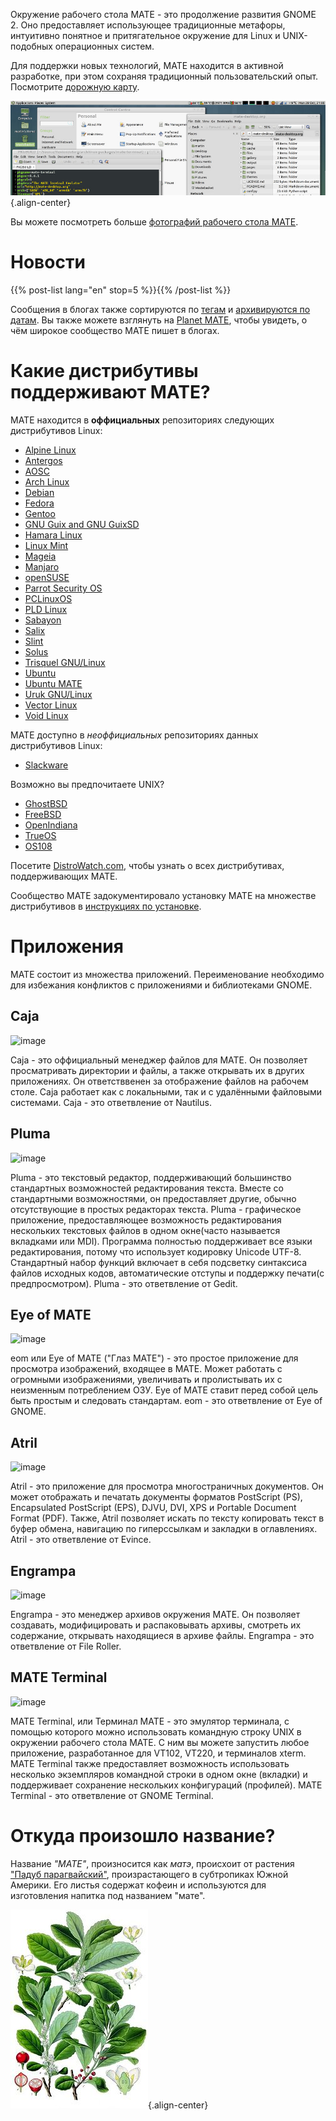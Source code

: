 <!--
.. title: MATE Desktop Environment
.. slug: index
.. date: 2013-10-31 12:29:57
.. tags: About,Applications,Screenshots
.. link:
.. description:
-->

Окружение рабочего стола MATE - это продолжение развития GNOME 2.
Оно предоставляет использующее традиционные метафоры,
интуитивно понятное и притягательное окружение
для Linux и UNIX-подобных операционных систем.

Для поддержки новых технологий, МАТЕ находится в активной разработке,
при этом сохраняя традиционный пользовательский опыт. 
Посмотрите [дорожную карту](https://wiki.mate-desktop.org/developers-corner/roadmap/).

![image](/screens/screenshot.jpg){.align-center}

Вы можете посмотреть больше [фотографий рабочего стола МАТЕ](gallery/).

Новости
====

{{% post-list lang="en" stop=5 %}}{{% /post-list %}}

Сообщения в блогах также сортируются по [тегам](tags/) и [архивируются
по датам](archive/). Вы также можете взглянуть на [Planet
MATE](https://planet.mate-desktop.org), чтобы увидеть, о чём широкое сообщество МАТЕ
пишет в блогах.

Какие дистрибутивы поддерживают МАТЕ?
=================================

МАТЕ находится в **оффициальных** репозиториях следующих
дистрибутивов Linux:

-   [Alpine Linux](https://www.alpinelinux.org/)
-   [Antergos](https://antergos.com/)
-   [AOSC](https://aosc.io/)
-   [Arch Linux](https://www.archlinux.org)
-   [Debian](https://www.debian.org)
-   [Fedora](https://www.fedoraproject.org)
-   [Gentoo](https://www.gentoo.org)
-   [GNU Guix and GNU GuixSD](https://gnu.org/s/guix)
-   [Hamara Linux](https://hamaralinux.org/)
-   [Linux Mint](https://linuxmint.com)
-   [Mageia](https://www.mageia.org/en/)
-   [Manjaro](https://manjaro.org/)
-   [openSUSE](https://www.opensuse.org)
-   [Parrot Security OS](https://www.parrotsec.org/)
-   [PCLinuxOS](https://www.pclinuxos.com/get-pclinuxos/mate/)
-   [PLD Linux](https://www.pld-linux.org/)
-   [Sabayon](https://www.sabayon.org)
-   [Salix](https://www.salixos.org)
-   [Slint](https://slint.fr)
-   [Solus](https://getsol.us/)
-   [Trisquel GNU/Linux](https://trisquel.info/)
-   [Ubuntu](https://www.ubuntu.com)
-   [Ubuntu MATE](https://www.ubuntu-mate.org)
-   [Uruk GNU/Linux](https://urukproject.org/dist/)
-   [Vector Linux](http://vectorlinux.com)
-   [Void Linux](https://www.voidlinux.org/)

МАТЕ доступно в *неоффициальных* репозиториях данных
дистрибутивов Linux:

-   [Slackware](http://www.slackware.com)

Возможно вы предпочитаете UNIX?

-   [GhostBSD](https://ghostbsd.org)
-   [FreeBSD](https://freebsd.org)
-   [OpenIndiana](https://www.openindiana.org)
-   [TrueOS](https://www.trueos.org/)
-   [OS108](https://OS108.org/)

Посетите [DistroWatch.com](https://distrowatch.org/search.php?desktop=MATE#distrosearch), чтобы узнать
о всех дистрибутивах, поддерживающих МАТЕ.

Сообщество МАТЕ задокументировало установку МАТЕ
на множестве дистрибутивов в [инструкциях по установке](https://wiki.mate-desktop.org/introduction/installation/).

Приложения
============

МАТЕ состоит из множества приложений. Переименование необходимо
для избежания конфликтов с приложениями и библиотеками GNOME.

Caja
----

![image](/assets/img/mate/caja.png)

Caja  - это оффициальный менеджер файлов для МАТЕ. Он позволяет
просматривать директории и файлы, а также открывать
их в других приложениях. Он ответстввенен за отображение
файлов на рабочем столе. Caja работает как с локальными, так и с удалёнными файловыми системами.
Caja - это ответвление от Nautilus.

Pluma
-----

![image](/assets/img/mate/pluma.png)

Pluma - это текстовый редактор, поддерживающий большинство 
стандартных возможностей редактирования текста. 
Вместе со стандартными возможностями, он предоставляет другие,
обычно отсутствующие в простых редакторах текста.
Pluma - графическое приложение, предоставляющее возможность редактирования нескольких текстовых файлов в одном окне(часто называется вкладками или MDI). 
Программа полностью поддерживает все языки редактирования,
потому что использует кодировку Unicode UTF-8.
Стандартный набор функций включает в себя подсветку синтаксиса файлов исходных кодов, автоматические отступы и поддержку печати(с предпросмотром).
Pluma - это ответвление от Gedit.

Eye of MATE
-----------

![image](/assets/img/mate/eom.png)

eom или Eye of MATE ("Глаз МАТЕ") - это простое приложение для просмотра изображений,
входящее в МАТЕ. Может работать с огромными изображениями, увеличивать и
пролистывать их с неизменным потреблением ОЗУ.
Eye of MATE ставит перед собой цель быть простым и следовать стандартам.
eom - это  ответвление от Eye of GNOME.

Atril
-----

![image](/assets/img/mate/atril.png)

Atril - это приложение для просмотра многостраничных документов. Он может отображать и печатать документы форматов PostScript (PS), Encapsulated PostScript (EPS), DJVU, DVI, XPS и
Portable Document Format (PDF). Также, Atril позволяет искать по тексту копировать
текст в буфер обмена, навигацию по гиперссылкам и закладки в оглавлениях. 
Atril - это ответвление от Evince.

Engrampa
--------

![image](/assets/img/mate/engrampa.png)

Engrampa - это менеджер архивов окружения МАТЕ. Он позволяет создавать, 
модифицировать и распаковывать архивы, смотреть их содержание, открывать
находящиеся в архиве файлы. 
Engrampa - это ответвление от File Roller.

MATE Terminal
-------------

![image](/assets/img/mate/terminal.png)

MATE Terminal, или Терминал МАТЕ - это эмулятор терминала, с помощью которого
можно использовать командную строку UNIX в окружении рабочего стола МАТЕ.
С ним вы можете запустить любое приложение, разработанное для VT102, VT220,
и терминалов xterm. MATE Terminal также предоставляет возможность использовать
несколько экземпляров командной строки в одном окне (вкладки) и поддерживает
сохранение нескольких конфигураций (профилей).
MATE Terminal - это ответвление от GNOME Terminal.

Откуда произошло название?
==============================

Название  *\"MATE\"*, произносится как *матэ*, происхоит от растения ["Падуб парагвайский"](https://en.wikipedia.org/wiki/Yerba_mate), произрастающего в субтропиках Южной Америки. Его листья содержат кофеин
и используются для изготовления напитка под названием "мате".

![image](/assets/img/mate/yerba.jpg){.align-center}
